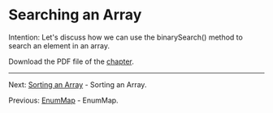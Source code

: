 # Searching an Array

Intention: Let's discuss how we can use the binarySearch() method to search an element in an array.

Download the PDF file of the [chapter](chapter_36.pdf).

<hr>

Next: [Sorting an Array](chapter_37.md "Sorting an Array") - Sorting an Array.

Previous: [EnumMap](chapter_35.md "EnumMap") - EnumMap.